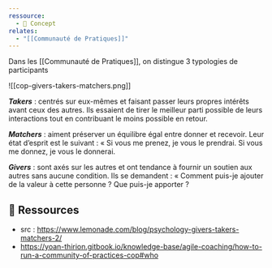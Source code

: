 ```yaml
---
ressource:
  - 🧠 Concept
relates:
  - "[[Communauté de Pratiques]]"
---
```


Dans les [[Communauté de Pratiques]], on distingue 3 typologies de participants

![[cop-givers-takers-matchers.png]]

 _**Takers**_ : 
centrés sur eux-mêmes et faisant passer leurs propres intérêts avant ceux des autres. Ils essaient de tirer le meilleur parti possible de leurs interactions tout en contribuant le moins possible en retour.

_**Matchers**_ :
aiment préserver un équilibre égal entre donner et recevoir. Leur état d’esprit est le suivant : « Si vous me prenez, je vous le prendrai. Si vous me donnez, je vous le donnerai.

_**Givers**_ :
sont axés sur les autres et ont tendance à fournir un soutien aux autres sans aucune condition. Ils se demandent : « Comment puis-je ajouter de la valeur à cette personne ? Que puis-je apporter ?
## 🔗 Ressources


- src : https://www.lemonade.com/blog/psychology-givers-takers-matchers-2/
- https://yoan-thirion.gitbook.io/knowledge-base/agile-coaching/how-to-run-a-community-of-practices-cop#who